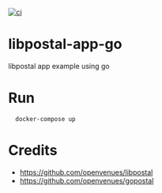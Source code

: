 [![ci](https://github.com/smiggleworth/libpostal-app-go/actions/workflows/ci.yml/badge.svg)](https://github.com/smiggleworth/libpostal-app-go/actions/workflows/ci.yml)

# libpostal-app-go
libpostal app example using go 

# Run
```
  docker-compose up
```

# Credits
- https://github.com/openvenues/libpostal
- https://github.com/openvenues/gopostal
